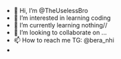 - 👋 Hi, I’m @TheUselessBro
- 👀 I’m interested in learning coding
- 🌱 I’m currently learning nothing//
- 💞️ I’m looking to collaborate on ...
- 📫 How to reach me TG: @bera_nhi
- 

<!---
TheUselessBro/TheUselessBro is a ✨ special ✨ repository because its `README.md` (this file) appears on your GitHub profile.
You can click the Preview link to take a look at your changes.
--->
